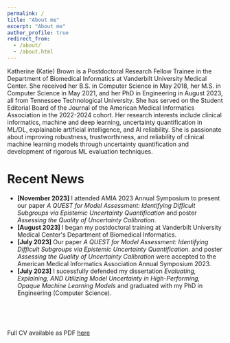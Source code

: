 ```yaml
---
permalink: /
title: "About me"
excerpt: "About me"
author_profile: true
redirect_from: 
  - /about/
  - /about.html
---
```


Katherine (Katie) Brown is a Postdoctoral Research Fellow Trainee in the Department of Biomedical Informatics at Vanderbilt University Medical Center. She received her B.S. in Computer Science in May 2018, her M.S. in Computer Science in May 2021, and her PhD in Engineering in August 2023, all from Tennessee Technological University. She has served on the Student Editorial Board of the Journal of the American Medical Informatics Association in the 2022-2024 cohort. Her research interests include clinical informatics, machine and deep learning, uncertainty quantification in ML/DL, explainable artificial intelligence, and AI reliability. She is passionate about improving robustness, trustworthiness, and reliability of clinical machine learning models through uncertainty quantification and development of rigorous ML evaluation techniques. 

Recent News
======
<ul style="width: auto; height: 300px; overflow: auto">
  <li><b>[November 2023]</b> I attended AMIA 2023 Annual Symposium to present our paper <i>A QUEST for Model Assessment: Identifying Difficult Subgroups via Epistemic Uncertainty Quantification</i> and poster <i>Assessing the Quality of Uncertainty Calibration</i>.</li>
  <li><b>[August 2023]</b> I began my postdoctoral training at Vanderbilt University Medical Center's Department of Biomedical Informatics.</li>
  <li> <b>[July 2023]</b> Our paper <i>A QUEST for Model Assessment: Identifying Difficult Subgroups via Epistemic Uncertainty Quantification.</i> and poster <i>Assessing the Quality of Uncertainty Calibration</i> were accepted to the American Medical Informatics Association Annual Symposium 2023.</li>
  <li> <b>[July 2023]</b> I sucessfully defended my dissertation <i>Evaluating, Explaining, AND Utilizing Model Uncertainty in High-Performing, Opaque Machine Learning Models</i> and graduated with my PhD in Engineering (Computer Science).</li>
</ul>

Full CV available as PDF <a href="/files/CV.pdf">here</a>
